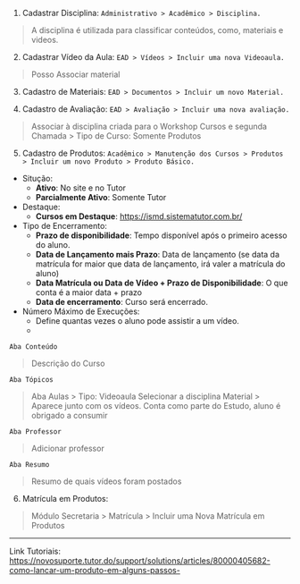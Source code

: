 1. Cadastrar Disciplina:
`Administrativo > Acadêmico > Disciplina.`
> A disciplina é utilizada para classificar conteúdos, como, materiais e videos. 

2. Cadastrar Vídeo da Aula:
`EAD > Vídeos > Incluir uma nova Videoaula.`
> Posso Associar material

3. Cadastro de Materiais:
`EAD > Documentos > Incluir um novo Material.`

4. Cadastro de Avaliação:
`EAD > Avaliação > Incluir uma nova avaliação.`
> Associar à disciplina criada para o Workshop
> Cursos e segunda Chamada > Tipo de Curso: Somente Produtos

5. Cadastro de Produtos:
`Acadêmico > Manutenção dos Cursos > Produtos > Incluir um novo Produto > Produto Básico.`
* Situção:
	* **Ativo**: No site e no Tutor
	* **Parcialmente Ativo**: Somente Tutor
* Destaque:
	* **Cursos em Destaque**: https://ismd.sistematutor.com.br/
* Tipo de Encerramento:
	* **Prazo de disponibilidade**: Tempo disponível após o primeiro acesso do aluno.  
	* **Data de Lançamento mais Prazo**: Data de lançamento (se data da matrícula for maior que data de lançamento, irá valer a matrícula do aluno)
	* **Data Matrícula ou Data de Vídeo + Prazo de Disponibilidade**: O que conta é a maior data + prazo
	* **Data de encerramento**: Curso será encerrado. 
* Número Máximo de Execuções:
	* Define quantas vezes o aluno pode assistir a um vídeo. 
	* 
`Aba Conteúdo`

>Descrição do Curso

`Aba Tópicos`
> Aba Aulas > Tipo: Videoaula 
> Selecionar a disciplina
> Material > Aparece junto com os vídeos. Conta como parte do Estudo, aluno é obrigado a consumir

`Aba Professor`
> Adicionar professor

`Aba Resumo`
> Resumo de quais vídeos foram postados

6. Matrícula em Produtos:
> Módulo Secretaria > Matrícula > Incluir uma Nova Matrícula em Produtos


***
Link Tutoriais: https://novosuporte.tutor.do/support/solutions/articles/80000405682-como-lancar-um-produto-em-alguns-passos-









